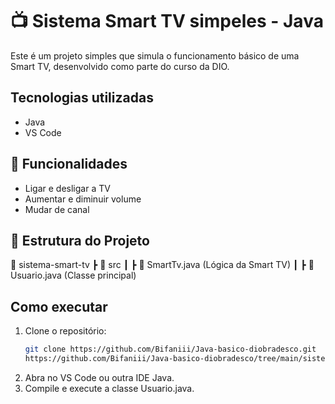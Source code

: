 # 📺 Sistema Smart TV simpeles - Java  

Este é um projeto simples que simula o funcionamento básico de uma Smart TV, desenvolvido como parte do curso da DIO.  

## Tecnologias utilizadas  
- Java  
- VS Code  

## 📌 Funcionalidades  
- Ligar e desligar a TV  
- Aumentar e diminuir volume  
- Mudar de canal  

## 📂 Estrutura do Projeto  
📂 sistema-smart-tv
┣ 📂 src
┃ ┣ 📜 SmartTv.java (Lógica da Smart TV)
┃ ┣ 📜 Usuario.java (Classe principal)


## Como executar  
1. Clone o repositório:  
   ```sh
   git clone https://github.com/Bifaniii/Java-basico-diobradesco.git
   https://github.com/Bifaniii/Java-basico-diobradesco/tree/main/sistema-smart-tv
2. Abra no VS Code ou outra IDE Java.
3. Compile e execute a classe Usuario.java.
